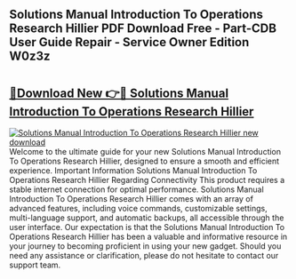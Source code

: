 ## Solutions Manual Introduction To Operations Research Hillier PDF Download Free - Part-CDB User Guide Repair - Service Owner Edition W0z3z

# <h2><a href="http://bc813.oget.top/?id=Solutions+Manual+Introduction+To+Operations+Research+Hillier">🔗Download New 👉🔴 Solutions Manual Introduction To Operations Research Hillier</a></h2>

[![Solutions Manual Introduction To Operations Research Hillier new download](https://i.imgur.com/5g1atiW.png)](http://bc813.oget.top/?id=Solutions+Manual+Introduction+To+Operations+Research+Hillier)
Welcome to the ultimate guide for your new Solutions Manual Introduction To Operations Research Hillier, designed to ensure a smooth and efficient experience. Important Information Solutions Manual Introduction To Operations Research Hillier Regarding Connectivity This product requires a stable internet connection for optimal performance. Solutions Manual Introduction To Operations Research Hillier comes with an array of advanced features, including voice commands, customizable settings, multi-language support, and automatic backups, all accessible through the user interface. Our expectation is that the Solutions Manual Introduction To Operations Research Hillier has been a valuable and informative resource in your journey to becoming proficient in using your new gadget. Should you need any assistance or clarification, please do not hesitate to contact our support team.
